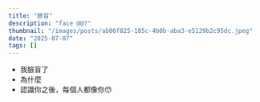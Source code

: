 ```yaml
---
title: "臉盲"
description: "face @@?"
thumbnail: "/images/posts/ab06f825-185c-4b0b-aba3-e5129b2c95dc.jpeg"
date: "2025-07-07"
tags: []
---
```

- 我臉盲了
- 為什麼
- 認識你之後，每個人都像你😯
